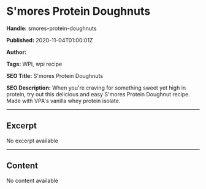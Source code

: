 # S'mores Protein Doughnuts

**Handle:** smores-protein-doughnuts

**Published:** 2020-11-04T01:00:01Z

**Author:**  

**Tags:** WPI, wpi recipe

**SEO Title:** S'mores Protein Doughnuts

**SEO Description:** When you're craving for something sweet yet high in protein, try out this delicious and easy S'mores Protein Doughnut recipe. Made with VPA's vanilla whey protein isolate.

---

## Excerpt

No excerpt available

---

## Content

No content available

